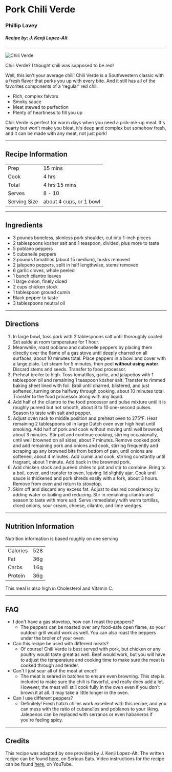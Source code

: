 # Pork Chili Verde
### Phillip Lavey
##### Recipe by: J. Kenji Lopez-Alt

---

![Chili Verde](https://www.seriouseats.com/thmb/hlnh-H_eyx4l2-v5BZ4QavshVcs=/1500x0/filters:no_upscale():max_bytes(150000):strip_icc():format(webp)/__opt__aboutcom__coeus__resources__content_migration__serious_eats__seriouseats.com__recipes__images__220110128-chile-verde-slopper-primary-e08fe619d1ef4e89920b0cd90205071c.jpg)

Chili Verde? I thought chili was supposed to be red!

Well, this isn't your average chili! Chili Verde is a Southwestern classic with a fresh flavor that perks you up with every bite. And it still has all of the favorites components of a 'regular' red chili:

- Rich, complex falvors
- Smoky sauce
- Meat stewed to perfection
- Plenty of heartiness to fill you up

Chili Verde is perfect for warm days when you need a pick-me-up meal. It's hearty but won't make you bloat, it's deep and complex but somehow fresh, and it can be made with any meat, not just pork!

---

## Recipe Information

|  |  |
| ---- | ---- |
| Prep | 15 mins |
| Cook | 4 hrs |
| Total | 4 hrs 15 mins |
| Serves | 8 - 10 |
| Serving Size | about 4 cups, or 1 bowl |

---

## Ingredients

- 3 pounds boneless, skinless pork shoulder, cut into 1-inch pieces
- 2 tablespoons kosher salt and 1 teaspoon, divided, plus more to taste
- 5 poblano peppers
- 5 cubanelle peppers
- 2 pounds tomatillos (about 15 medium), husks removed
- 2 jalepeno peppers, split in half lengthwise, stems removed
- 6 garlic cloves, whole peeled
- 1 bunch cilantro leaves
- 1 large onion, finely diced
- 2 cups chicken stock
- 1 tablespoon ground cumin
- Black pepper to taste
- 3 tablespoons neutral oil

---

## Directions

1. In large bowl, toss pork with 2 tablespoons salt until thoroughly coated. Set aside at room temperature for 1 hour.
1. Meanwhile, roast poblano and cubanelle peppers by placing them directly over the flame of a gas stove until deeply charred on all surfaces, about 10 minutes total. Place peppers in a bowl and cover with a large plate. Let steam for 5 minutes, then peel **without using water**. Discard stems and seeds. Transfer to food processor.
1. Preheat broiler to high. Toss tomatillos, garlic, and jalapeños with 1 tablespoon oil and remaining 1 teaspoon kosher salt. Transfer to rimmed baking sheet lined with foil. Broil until charred, blistered, and just softened, turning once halfway through cooking, about 10 minutes total. Transfer to the food processor along with any liquid.
1. Add half of the cilantro to the food processor and pulse mixture until it is roughly pureed but not smooth, about 8 to 10 one-second pulses. Season to taste with salt and pepper.
1. Adjust oven rack to middle position and preheat oven to 275°F. Heat remaining 2 tablespoons oil in large Dutch oven over high heat until smoking. Add half of pork and cook without moving until well browned, about 3 minutes. Stir pot and continue cooking, stirring occasionally, until well browned on all sides, about 7 minutes. Remove cooked pork and add remaining pork and onions and cook, stirring frequently and scraping up any browned bits from bottom of pan, until onions are softened, about 4 minutes. Add cumin and cook, stirring constantly until fragrant, about 1 minute. Add back in the browned pork.
1. Add chicken stock and puréed chiles to pot and stir to combine. Bring to a boil, cover, and transfer to oven, leaving lid slightly ajar. Cook until sauce is thickened and pork shreds easily with a fork, about 3 hours. Remove from oven and return to stovetop.
1. Skim off and discard any excess fat. Adjust to desired consistency by adding water or boiling and reducing. Stir in remaining cilantro and season to taste with more salt. Serve immediately with warm tortillas, diced onions, sour cream, cheese, cilantro, and lime wedges.

---

## Nutrition Information
Nutrition information is based roughly on one serving

|  |  |
| --- | --- |
| Calories | 528 |
| Fat | 36g |
| Carbs | 16g |
| Protein | 36g |

This meal is also high in Cholesterol and Vitamin C.

---

## FAQ

- I don't have a gas stovetop, how can I roast the peppers?
    - The peppers can be roasted over any food-safe open flame, so your outdoor grill would work as well. You can also roast the peppers under the broiler of your oven.
- Can this recipe be used with different meats?
    - Of course! Chili Verde is best served with pork, but chicken or any poultry would taste great as well. Beef would work, but you will have to adjust the temperature and cooking time to make sure the meat is cooked through and tender.
- Can't I just sear all of the meat at once?
    - The meat is seared in batches to ensure even browning. This step is included to make sure the chili is flavorful, and really does add a lot. However, the meat will still cook fully in the oven even if you don't brown it at all. It may take a little longer in the oven.
- Can I use different peppers?
    - Definitely! Fresh hatch chiles work excellent with this recipe, and you can mess with the ratio of cubanelles and poblanos to your liking. Jalepenos can be replaced with serranos or even habaneros if you're feeling spicy.

---

## Credits

This recipe was adapted by one provided by J. Kenji Lopez-Alt. The written recipe can be found [here](https://www.seriouseats.com/chile-verde-with-pork-recipe), on Serious Eats. Video instructions for the recipe can be found [here](https://www.youtube.com/watch?v=-qIXbhFFyBA), on YouTube.